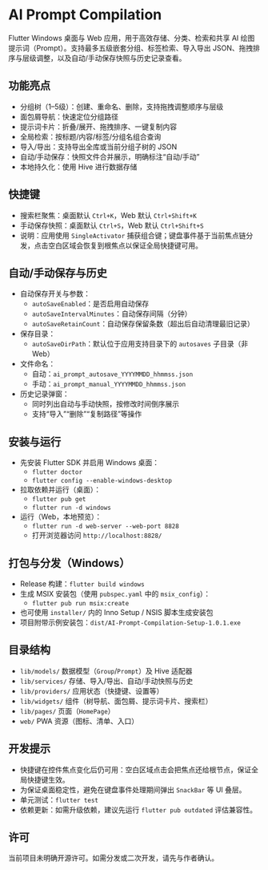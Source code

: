 # AI Prompt Compilation

Flutter Windows 桌面与 Web 应用，用于高效存储、分类、检索和共享 AI 绘图提示词（Prompt）。支持最多五级嵌套分组、标签检索、导入导出 JSON、拖拽排序与层级调整，以及自动/手动保存快照与历史记录查看。

## 功能亮点

- 分组树（1–5级）：创建、重命名、删除，支持拖拽调整顺序与层级
- 面包屑导航：快速定位分组路径
- 提示词卡片：折叠/展开、拖拽排序、一键复制内容
- 全局检索：按标题/内容/标签/分组名组合查询
- 导入/导出：支持导出全库或当前分组子树的 JSON
- 自动/手动保存：快照文件合并展示，明确标注“自动/手动”
- 本地持久化：使用 Hive 进行数据存储

## 快捷键

- 搜索栏聚焦：桌面默认 `Ctrl+K`，Web 默认 `Ctrl+Shift+K`
- 手动保存快照：桌面默认 `Ctrl+S`，Web 默认 `Ctrl+Shift+S`
- 说明：应用使用 `SingleActivator` 捕获组合键；键盘事件基于当前焦点链分发，点击空白区域会恢复到根焦点以保证全局快捷键可用。

## 自动/手动保存与历史

- 自动保存开关与参数：
  - `autoSaveEnabled`：是否启用自动保存
  - `autoSaveIntervalMinutes`：自动保存间隔（分钟）
  - `autoSaveRetainCount`：自动保存保留条数（超出后自动清理最旧记录）
- 保存目录：
  - `autoSaveDirPath`：默认位于应用支持目录下的 `autosaves` 子目录（非 Web）
- 文件命名：
  - 自动：`ai_prompt_autosave_YYYYMMDD_hhmmss.json`
  - 手动：`ai_prompt_manual_YYYYMMDD_hhmmss.json`
- 历史记录弹窗：
  - 同时列出自动与手动快照，按修改时间倒序展示
  - 支持“导入”“删除”“复制路径”等操作

## 安装与运行

- 先安装 Flutter SDK 并启用 Windows 桌面：
  - `flutter doctor`
  - `flutter config --enable-windows-desktop`
- 拉取依赖并运行（桌面）：
  - `flutter pub get`
  - `flutter run -d windows`
- 运行（Web，本地预览）：
  - `flutter run -d web-server --web-port 8828`
  - 打开浏览器访问 `http://localhost:8828/`

## 打包与分发（Windows）

- Release 构建：`flutter build windows`
- 生成 MSIX 安装包（使用 `pubspec.yaml` 中的 `msix_config`）：
  - `flutter pub run msix:create`
- 也可使用 `installer/` 内的 Inno Setup / NSIS 脚本生成安装包
- 项目附带示例安装包：`dist/AI-Prompt-Compilation-Setup-1.0.1.exe`

## 目录结构

- `lib/models/` 数据模型（`Group`/`Prompt`）及 Hive 适配器
- `lib/services/` 存储、导入/导出、自动/手动快照与历史
- `lib/providers/` 应用状态（快捷键、设置等）
- `lib/widgets/` 组件（树导航、面包屑、提示词卡片、搜索栏）
- `lib/pages/` 页面（`HomePage`）
- `web/` PWA 资源（图标、清单、入口）

## 开发提示

- 快捷键在控件焦点变化后仍可用：空白区域点击会把焦点还给根节点，保证全局快捷键生效。
- 为保证桌面稳定性，避免在键盘事件处理期间弹出 `SnackBar` 等 UI 叠层。
- 单元测试：`flutter test`
- 依赖更新：如需升级依赖，建议先运行 `flutter pub outdated` 评估兼容性。

## 许可

当前项目未明确开源许可。如需分发或二次开发，请先与作者确认。